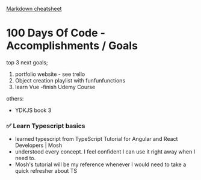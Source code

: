 [Markdown cheatsheet](https://github.com/adam-p/markdown-here/wiki/Markdown-Cheatsheet)

# 100 Days Of Code - Accomplishments / Goals

top 3 next goals;

1. portfolio website - see trello
2. Object creation playlist with funfunfunctions
3. learn Vue -finish Udemy Course

others:
 - YDKJS book 3 


### :white_check_mark: Learn Typescript basics
 
 - learned typescript from TypeScript Tutorial for Angular and React Developers | Mosh
 - understood every concept. I feel confident I can use it right away when I need to.
 - Mosh's tutorial will be my reference whenever I would need to take a quick refresher about TS



